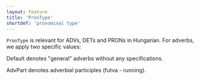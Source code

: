 ```yaml
---
layout: feature
title: 'PronType'
shortdef: 'pronominal type'
---
```


 `PronType` is relevant for ADVs, DETs and PRONs in Hungarian. For adverbs, we apply two specific values:
 
 Default denotes "general" adverbs without any specifications.
 
 AdvPart denotes adverbial participles (futva - running).
<!-- Interlanguage links updated Čt lis 12 09:43:06 CET 2020 -->

